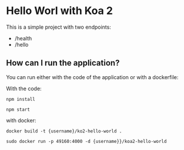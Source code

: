 # Hello Worl with Koa 2

This is a simple project with two endpoints:
* /health
* /hello

## How can I run the application?

You can run either with the code of the application or
with a dockerfile:

With the code:

```
npm install
```
```
npm start
```

with docker:

```
docker build -t {username}/ko2-hello-world .
```
```
sudo docker run -p 49160:4000 -d {username}}/koa2-hello-world
```


